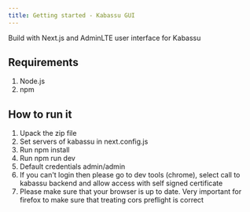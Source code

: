```yaml
---
title: Getting started - Kabassu GUI
---
```


Build with Next.js and AdminLTE user interface for Kabassu

## Requirements

1. Node.js
2. npm

## How to run it

1. Upack the zip file
2. Set servers of kabassu in next.config.js
3. Run npm install
4. Run npm run dev
5. Default credentials admin/admin
6. If you can't login then please go to dev tools (chrome), select call to kabassu backend and allow access with self signed certificate
7. Please make sure that your browser is up to date. Very important for firefox to make sure that treating cors preflight is correct
